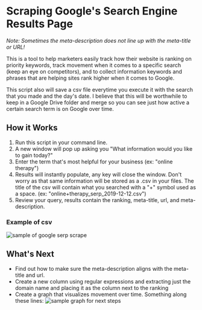 # Scraping Google's Search Engine Results Page
*Note: Sometimes the meta-description does not line up with the meta-title or URL!*

This is a tool to help marketers easily track how their website is ranking on priority keywords, track movement when it comes to a specific search (keep an eye on competitors), and to collect information keywords and phrases that are helping sites rank higher when it comes to Google.

This script also will save a csv file everytime you execute it with the search that you made and the day's date. I believe that this will be worthwhile to keep in a Google Drive folder and merge so you can see just how active a certain search term is on Google over time. 

## How it Works
1. Run this script in your command line.
2. A new window will pop up asking you "What information would you like to gain today?"
3. Enter the term that's most helpful for your business (ex: "online therapy")
4. Results will instantly populate, any key will close the window. Don't worry as that same information will be stored as a .csv in your files. The title of the csv will contain what you searched with a "+" symbol used as a space. (ex: "online+therapy_serp_2019-12-12.csv")
5. Review your query, results contain the ranking, meta-title, url, and meta-description.

### Example of csv
![sample of google serp scrape](https://i.imgur.com/g1JVWan.png)

## What's Next
* Find out how to make sure the meta-description aligns with the meta-title and url. 
* Create a new column using regular expressions and extracting just the domain name and placing it as the column next to the ranking
* Create a graph that visualizes movement over time. Something along these lines: 
![sample graph for next steps](https://www.coretennis.net/ct/1/image/Players/Graphs/topPointsAtp.png)
